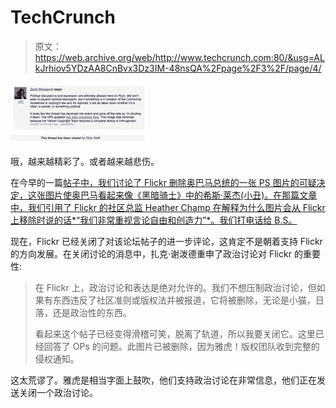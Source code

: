 # TechCrunch

> 原文：<https://web.archive.org/web/http://www.techcrunch.com:80/&usg=ALkJrhiov5YDzAA8CnBvx3Dz3IM-48nsQA%2Fpage%2F3%2F/page/4/>

[![](img/4876360aa686bc788f96e333a204cad8.png)](https://web.archive.org/web/20090825182128/http://www.techcrunch.com/2009/08/21/flickr-shuts-down-forum-discussion-on-obama-joker-image/)

哦，越来越精彩了。或者越来越悲伤。

在今早的一篇[帖子中，我们讨论了 Flickr 删除奥巴马总统的一张 PS 图片的可疑决定，这张图片使奥巴马看起来像《黑暗骑士》中的希斯·莱杰(小丑)。在那篇文章中，我们引用了 Flickr 的社区总监 Heather Champ 在解释为什么图片会从 Flickr 上移除时说的话*“我们非常重视言论自由和创造力”*。我们打电话给 B.S。](https://web.archive.org/web/20090825182128/http://www.techcrunch.com/2009/08/21/flickr-v-free-speech-where-is-the-courage/)

现在，Flickr 已经关闭了对该论坛帖子的进一步评论，这肯定不是朝着支持 Flickr 的方向发展。在关闭讨论的消息中，扎克·谢泼德重申了政治讨论对 Flickr 的重要性:

> 在 Flickr 上，政治讨论和表达是绝对允许的。我们不想压制政治讨论，但如果有东西违反了社区准则或版权法并被报道，它将被删除，无论是小猫，日落，还是政治性的东西。
> 
> 看起来这个帖子已经变得滑稽可笑，脱离了轨道，所以我要关闭它。这里已经回答了 OPs 的问题。此图片已被删除，因为雅虎！版权团队收到完整的侵权通知。

这太荒谬了。雅虎是相当字面上鼓吹，他们支持政治讨论在非常信息，他们正在发送关闭一个政治讨论。